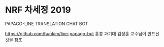 # NRF 차세정 2019

PAPAGO-LINE TRANSLATION CHAT BOT

https://github.com/hunkim/line-papago-bot 
홍콩 과기대 김성훈 교수님이 만드신 것을 참조
